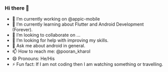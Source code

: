 ### Hi there 👋

- 🔭 I’m currently working on @appic-mobile
- 🌱 I’m currently learning about Flutter and Android Development (Forever).
- 👯 I’m looking to collaborate on ...
- 🤔 I’m looking for help with improving my skills.
- 💬 Ask me about android in general.
- 📫 How to reach me: @pooran_kharol
- 😄 Pronouns: He/His
- ⚡ Fun fact: If I am not coding then I am watching something or travelling.

<!--
**kharolpooran/kharolpooran** is a ✨ _special_ ✨ repository because its `README.md` (this file) appears on your GitHub profile.

Here are some ideas to get you started:


-->

